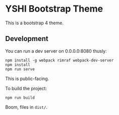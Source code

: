 # YSHI Bootstrap Theme
This is a bootstrap 4 theme.

## Development
You can run a dev server on 0.0.0.0:8080 thusly:

```Shell
npm install -g webpack rimraf webpack-dev-server
npm install
npm run serve 
```

This is public-facing.

To build the project:

```shell
npm run build
```

Boom, files in `dist/`.
